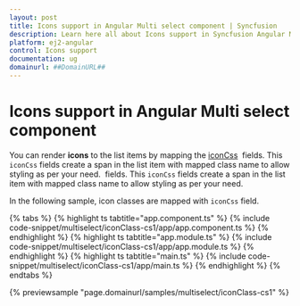 ```yaml
---
layout: post
title: Icons support in Angular Multi select component | Syncfusion
description: Learn here all about Icons support in Syncfusion Angular Multi select component of Syncfusion Essential JS 2 and more.
platform: ej2-angular
control: Icons support 
documentation: ug
domainurl: ##DomainURL##
---
```


# Icons support in Angular Multi select component

You can render **icons** to the list items by mapping the [iconCss](https://ej2.syncfusion.com/angular/documentation/api/multi-select/#fields) &nbsp;fields. This `iconCss` fields create a span in the list item with mapped class name to allow styling as per your need. &nbsp;fields. This `iconCss` fields create a span in the list item with mapped class name to allow styling as per your need.

In the following sample, icon classes are mapped with `iconCss` field.

{% tabs %}
{% highlight ts tabtitle="app.component.ts" %}
{% include code-snippet/multiselect/iconClass-cs1/app/app.component.ts %}
{% endhighlight %}
{% highlight ts tabtitle="app.module.ts" %}
{% include code-snippet/multiselect/iconClass-cs1/app/app.module.ts %}
{% endhighlight %}
{% highlight ts tabtitle="main.ts" %}
{% include code-snippet/multiselect/iconClass-cs1/app/main.ts %}
{% endhighlight %}
{% endtabs %}
  
{% previewsample "page.domainurl/samples/multiselect/iconClass-cs1" %}
